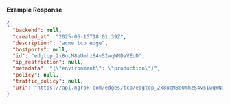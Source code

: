 <!-- Code generated for API Clients. DO NOT EDIT. -->

#### Example Response

```json
{
  "backend": null,
  "created_at": "2025-05-15T18:01:39Z",
  "description": "acme tcp edge",
  "hostports": null,
  "id": "edgtcp_2x8ucM8eUmhzS4v5IwqWNDaVEoD",
  "ip_restriction": null,
  "metadata": "{\"environment\": \"production\"}",
  "policy": null,
  "traffic_policy": null,
  "uri": "https://api.ngrok.com/edges/tcp/edgtcp_2x8ucM8eUmhzS4v5IwqWNDaVEoD"
}
```
